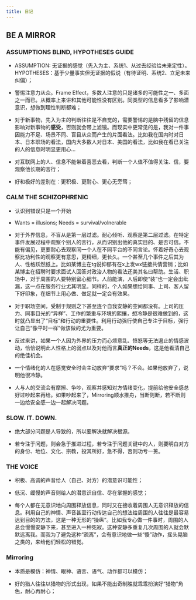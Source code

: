 ```yaml
---
title: 日记
---
```


## BE A MIRROR

### ASSUMPTIONS BLIND, HYPOTHESES GUIDE

- ASSUMPTION: 无证据的感觉（先入为主、系统1、从过去经验给未来定性）。HYPOTHESES：基于少量事实但无证据的假说（有待证明、系统2、立足未来纠偏）；

- 警惕注意力从众。Frame Effect，多数人注意的只是诸多的可能性之一、多面之一而已。从概率上来讲和其他可能性没有区别。同类型的信息看多了影响潜意识，想做到理性判断都难；

- 对于新事物，先入为主的判断往往是不自觉的，需要警惕的是脑中残留的信息影响对新事物的**感受**，否则就会带上滤镜。而现实中更常见的是，我对一件事因能力不足、场景不同、盲目从众而产生的片面看法。比如我在国内时对日本、日本职场的看法，国内大多数人对日本、美国的看法，比如我在看已关注的人的信息时明显更用心...

- 对互联网上的人、信息不能带着喜恶去看，判断一个人值不值得关注、信，要观察他长期的言行；

- 好和极好的差别在：更积极、更耐心、更心无旁骛；

### CALM THE SCHIZOPHRENIC

- 认识到错误只是一个开始

- Wants = illusions; Needs = survival/volnerable

- 对于外界信息，不盲从是第一层过滤。耐心倾听、观察是第二层过滤。在特定事件发展过程中观察个别人的言行，从而识别出他的真实目的、是否可信。不能有偏见，更要耐心去观察同一个人在不同平台的不同言论。怀着好奇心去观察比功利性的观察更有意思，更精细，更长久。一个甚至几个事件之后其为人、性格跃然纸上。比如某博主在tg说抑郁有在x上发wx链接共情营销；比如某博主在招聘时要求面试人回答对政治人物的看法还美其名曰帮助。生活、职场中，对于周围的人要特别留心细节。人前能演，人后即使“装”也一定会出纰漏，这一点在服务行业尤其明显。同样的，个人如果想给同事、上司、客人留下好印象，在细节上用心做、做足就一定会有效果。

- 对于职场空间，受制于规则之下甚至连个自我安静的空间都没有。上司的压力、同事目光的“异样”、工作的繁重与环境的熙攘，想冷静是很难做到的，这时就凸显出了“目标”和行动的重要性。利用行动强行使自己专注于目标，强行让自己“像平时一样”做该做的尤为重要。

- 反过来讲，如果一个人因为外界的压力而心烦意乱、愤怒等无法遏止的情感波动，恰恰说明此人性格上的弱点以及对他而言**真正的Needs**，这是他看清自己的绝佳机会。

- 一个情绪化的人在感觉安全时会主动放弃“要求”吗？不会。如果他放弃了，说明他很冷静。

- 人与人的交流会有摩擦、争吵，观察并感知对方情绪变化，提前给他安全感总好过吵起来再给。如果吵起来了，Mirroring顺水推舟，当断则断，若不断则一边给安全感一边一起解决问题。

### SLOW. IT. DOWN.

- 绝大部分问题是人导致的，所以要解决就解决根源。

- 若专注于问题，则会急于推进过程，若专注于问题关键中的人，则要明白对方的身份、地位、文化、宗教，投其所好，急不得，否则功亏一篑。

### THE VOICE

- 积极、高调的声音给人（自己、对方）的潜意识可能性；

- 低沉、缓慢的声音则给人的潜意识自信、尽在掌握的感觉；

- 每个人都在无意识地向周围释放信息，同时又在接收着周围人无意识释放的信息。利用自己的神情、声音甚至行动传达自己的想法给周围的人往往是最容易达到目的的方法，这是一种无形的“操纵”。比如我专心做一件事时，周围的人总会慢慢安静下来，甚至进入一种死寂。这种安静多重复几次周围的人就会默默远离我。而我为了避免这种“疏离”，会有意识地做一些“傻”动作，摇头晃脑之类的，来给他们轻松的错觉。

### Mirroring

- 本质是模仿：神情、眼神、语言、语气、动作都可以模仿；

- 好的猎人往往以猎物的形式出现，如果不能出奇制胜就乖乖扮演好“猎物”角色，耐心再耐心；
